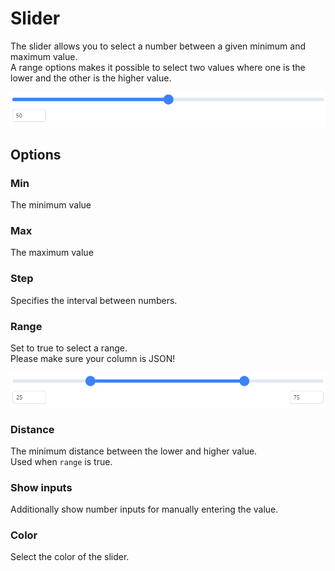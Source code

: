 # Slider

The slider allows you to select a number between a given minimum and maximum value.  
A range options makes it possible to select two values where one is the lower and the other is the higher value.

![Simple Slider](/formfields/slider/slider.png) 

## Options

### Min

The minimum value

### Max

The maximum value

### Step

Specifies the interval between numbers.

### Range

Set to true to select a range.  
Please make sure your column is JSON!

![Range-slider](/formfields/slider/range.png) 

### Distance

The minimum distance between the lower and higher value.  
Used when `range` is true.

### Show inputs

Additionally show number inputs for manually entering the value.

### Color

Select the color of the slider.